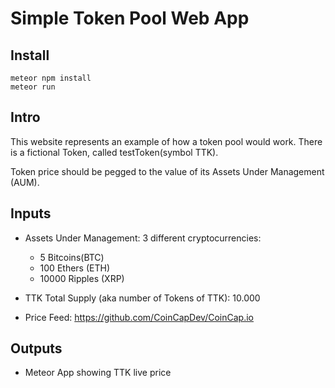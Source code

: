 # Simple Token Pool Web App

## Install

```
meteor npm install
meteor run
```

## Intro

This website represents an example of how a token pool would work. There is a fictional Token, called testToken(symbol TTK). 

Token price should be pegged to the value of its Assets Under Management (AUM).

## Inputs

 * Assets Under Management: 3 different cryptocurrencies: 

    * 5 Bitcoins(BTC)
    * 100 Ethers (ETH)
    * 10000 Ripples (XRP)
 
 * TTK Total Supply (aka number of Tokens of TTK): 10.000 
 
 * Price Feed: https://github.com/CoinCapDev/CoinCap.io
 
 
## Outputs
 - Meteor App showing TTK live price
